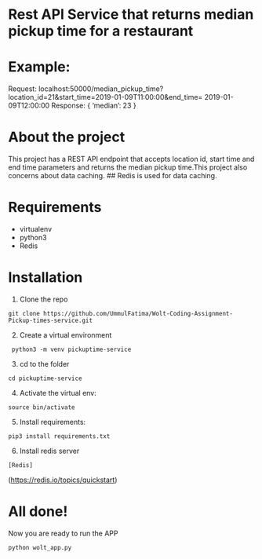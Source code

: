 # Rest API Service that returns median pickup time for a restaurant

# Example:
Request:
localhost:50000/median_pickup_time?location_id=21&start_time=2019-01-09T11:00:00&end_time=
2019-01-09T12:00:00
Response:
{
‘median’: 23
}

# About the project
This project has a REST API endpoint that accepts location id, start time and end time parameters and returns the median pickup time.This project also concerns about data caching. ## Redis is used for data caching. 

# Requirements
- virtualenv
- python3
- Redis

# Installation
1. Clone the repo
```
git clone https://github.com/UmmulFatima/Wolt-Coding-Assignment-Pickup-times-service.git
```
2. Create a virtual environment
```
 python3 -m venv pickuptime-service
```
3. cd to the folder
```
cd pickuptime-service
```
4. Activate the virtual env:
```
source bin/activate
```
5. Install requirements:
```
pip3 install requirements.txt
```
6. Install redis server
```
[Redis]
```
(https://redis.io/topics/quickstart)

# All done!
Now you are ready to run the APP
```
python wolt_app.py
```
